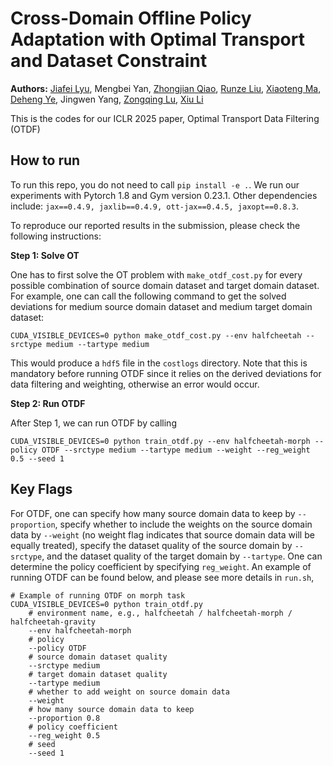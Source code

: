 # Cross-Domain Offline Policy Adaptation with Optimal Transport and Dataset Constraint

**Authors:** [Jiafei Lyu](https://dmksjfl.github.io/), Mengbei Yan, [Zhongjian Qiao](https://scholar.google.com/citations?user=rFU2fJQAAAAJ&hl=en&oi=ao), [Runze Liu](https://ryanliu112.github.io/), [Xiaoteng Ma](https://xtma.github.io/), [Deheng Ye](https://scholar.google.com/citations?user=jz5XKuQAAAAJ&hl=en&oi=ao), Jingwen Yang, [Zongqing Lu](https://z0ngqing.github.io/), [Xiu Li](https://scholar.google.com/citations?user=Xrh1OIUAAAAJ&hl=en)

This is the codes for our ICLR 2025 paper, Optimal Transport Data Filtering (OTDF)

## How to run

To run this repo, you do not need to call `pip install -e .`. We run our experiments with Pytorch 1.8 and Gym version 0.23.1. Other dependencies include: `jax==0.4.9, jaxlib==0.4.9, ott-jax==0.4.5, jaxopt==0.8.3`.

To reproduce our reported results in the submission, please check the following instructions:

**Step 1: Solve OT**

One has to first solve the OT problem with `make_otdf_cost.py` for every possible combination of source domain dataset and target domain dataset. For example, one can call the following command to get the solved deviations for medium source domain dataset and medium target domain dataset:

```
CUDA_VISIBLE_DEVICES=0 python make_otdf_cost.py --env halfcheetah --srctype medium --tartype medium
```

This would produce a `hdf5` file in the `costlogs` directory. Note that this is mandatory before running OTDF since it relies on the derived deviations for data filtering and weighting, otherwise an error would occur.

**Step 2: Run OTDF**

After Step 1, we can run OTDF by calling

```
CUDA_VISIBLE_DEVICES=0 python train_otdf.py --env halfcheetah-morph --policy OTDF --srctype medium --tartype medium --weight --reg_weight 0.5 --seed 1
```

## Key Flags

For OTDF, one can specify how many source domain data to keep by `--proportion`, specify whether to include the weights on the source domain data by `--weight` (no weight flag indicates that source domain data will be equally treated), specify the dataset quality of the source domain by `--srctype`, and the dataset quality of the target domain by `--tartype`. One can determine the policy coefficient by specifying `reg_weight`. An example of running OTDF can be found below, and please see more details in `run.sh`,

```
# Example of running OTDF on morph task
CUDA_VISIBLE_DEVICES=0 python train_otdf.py 
    # environment name, e.g., halfcheetah / halfcheetah-morph / halfcheetah-gravity
    --env halfcheetah-morph 
    # policy
    --policy OTDF 
    # source domain dataset quality
    --srctype medium 
    # target domain dataset quality
    --tartype medium 
    # whether to add weight on source domain data
    --weight 
    # how many source domain data to keep
    --proportion 0.8
    # policy coefficient
    --reg_weight 0.5 
    # seed
    --seed 1
```

